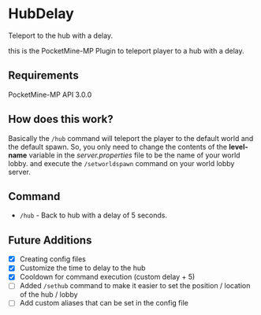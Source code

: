 # HubDelay
Teleport to the hub with a delay.

this is the PocketMine-MP Plugin to teleport player to a hub with a delay.

## Requirements
PocketMine-MP API 3.0.0

## How does this work?
Basically the `/hub` command will teleport the player to the default world and the default spawn.
So, you only need to change the contents of the **level-name** variable in the _server.properties_ file to be the name of your world lobby. and execute the `/setworldspawn` command on your world lobby server.

## Command
- `/hub` - Back to hub with a delay of 5 seconds.

## Future Additions
- [X] Creating config files
- [X] Customize the time to delay to the hub
- [X] Cooldown for command execution (custom delay + 5)
- [ ] Added `/sethub` command to make it easier to set the position / location of the hub / lobby
- [ ] Add custom aliases that can be set in the config file
